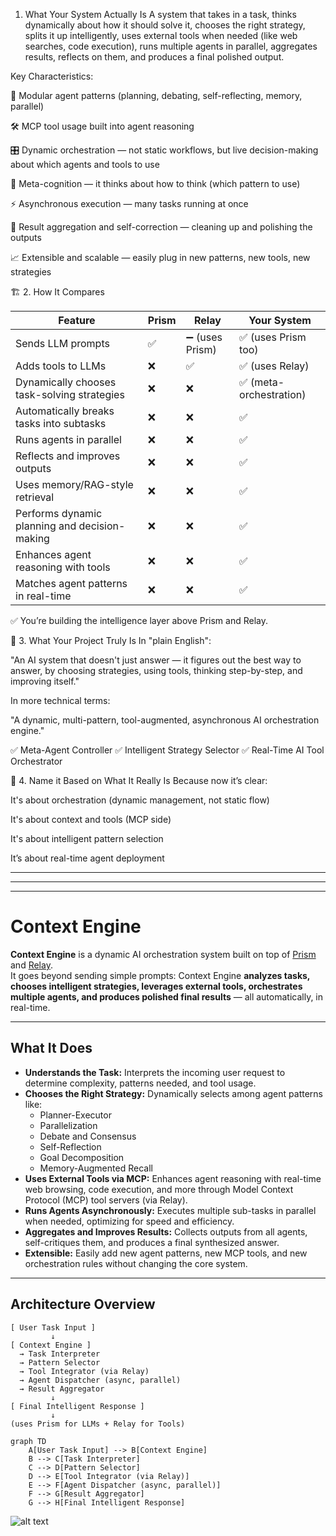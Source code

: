 1. What Your System Actually Is
A system that takes in a task, thinks dynamically about how it should solve it, chooses the right strategy, splits it up intelligently, uses external tools when needed (like web searches, code execution), runs multiple agents in parallel, aggregates results, reflects on them, and produces a final polished output.

Key Characteristics:

🧩 Modular agent patterns (planning, debating, self-reflecting, memory, parallel)

🛠 MCP tool usage built into agent reasoning

🎛 Dynamic orchestration — not static workflows, but live decision-making about which agents and tools to use

🧠 Meta-cognition — it thinks about how to think (which pattern to use)

⚡ Asynchronous execution — many tasks running at once

🧹 Result aggregation and self-correction — cleaning up and polishing the outputs

📈 Extensible and scalable — easily plug in new patterns, new tools, new strategies

🏗️ 2. How It Compares

| Feature                                       | Prism         | Relay         | Your System               |
|-----------------------------------------------|---------------|---------------|----------------------     |
| Sends LLM prompts                             | ✅             | ➖ (uses Prism) | ✅ (uses Prism too)     |
| Adds tools to LLMs                            | ❌             | ✅             | ✅ (uses Relay)       |
| Dynamically chooses task-solving strategies   | ❌             | ❌             | ✅ (meta-orchestration) |
| Automatically breaks tasks into subtasks      | ❌             | ❌             | ✅                   |
| Runs agents in parallel                       | ❌             | ❌             | ✅                   |
| Reflects and improves outputs                 | ❌             | ❌             | ✅                   |
| Uses memory/RAG-style retrieval               | ❌             | ❌             | ✅                   |
| Performs dynamic planning and decision-making | ❌             | ❌             | ✅                   |
| Enhances agent reasoning with tools           | ❌             | ❌             | ✅                   |
| Matches agent patterns in real-time           | ❌             | ❌             | ✅                   |
✅ You’re building the intelligence layer above Prism and Relay.

🎯 3. What Your Project Truly Is
In "plain English":

"An AI system that doesn't just answer — it figures out the best way to answer, by choosing strategies, using tools, thinking step-by-step, and improving itself."

In more technical terms:

"A dynamic, multi-pattern, tool-augmented, asynchronous AI orchestration engine."

✅ Meta-Agent Controller
✅ Intelligent Strategy Selector
✅ Real-Time AI Tool Orchestrator

🚀 4. Name it Based on What It Really Is
Because now it’s clear:

It's about orchestration (dynamic management, not static flow)

It's about context and tools (MCP side)

It's about intelligent pattern selection

It’s about real-time agent deployment

---


---
---

# Context Engine

**Context Engine** is a dynamic AI orchestration system built on top of [Prism](https://github.com/prism-php/prism) and [Relay](https://github.com/prism-php/relay).  
It goes beyond sending simple prompts: Context Engine **analyzes tasks, chooses intelligent strategies, leverages external tools, orchestrates multiple agents, and produces polished final results** — all automatically, in real-time.

---

## What It Does

- **Understands the Task:** Interprets the incoming user request to determine complexity, patterns needed, and tool usage.
- **Chooses the Right Strategy:** Dynamically selects among agent patterns like:
  - Planner-Executor
  - Parallelization
  - Debate and Consensus
  - Self-Reflection
  - Goal Decomposition
  - Memory-Augmented Recall
- **Uses External Tools via MCP:** Enhances agent reasoning with real-time web browsing, code execution, and more through Model Context Protocol (MCP) tool servers (via Relay).
- **Runs Agents Asynchronously:** Executes multiple sub-tasks in parallel when needed, optimizing for speed and efficiency.
- **Aggregates and Improves Results:** Collects outputs from all agents, self-critiques them, and produces a final synthesized answer.
- **Extensible:** Easily add new agent patterns, new MCP tools, and new orchestration rules without changing the core system.

---

## Architecture Overview

```plaintext
[ User Task Input ]
         ↓
[ Context Engine ]
  → Task Interpreter
  → Pattern Selector
  → Tool Integrator (via Relay)
  → Agent Dispatcher (async, parallel)
  → Result Aggregator
         ↓
[ Final Intelligent Response ]
         ↓
(uses Prism for LLMs + Relay for Tools)

```



```
graph TD
    A[User Task Input] --> B[Context Engine]
    B --> C[Task Interpreter]
    C --> D[Pattern Selector]
    D --> E[Tool Integrator (via Relay)]
    E --> F[Agent Dispatcher (async, parallel)]
    F --> G[Result Aggregator]
    G --> H[Final Intelligent Response]
```
![alt text](image.png)